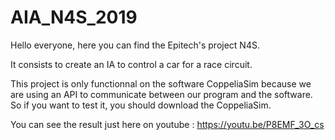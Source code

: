 # AIA_N4S_2019
Hello everyone, here you can find the Epitech's project N4S.

It consists to create an IA to control a car for a race circuit.

This project is only functionnal on the software CoppeliaSim because we are using an API to communicate between our program and the software.
So if you want to test it, you should download the CoppeliaSim.

You can see the result just here on youtube : https://youtu.be/P8EMF_3O_cs
